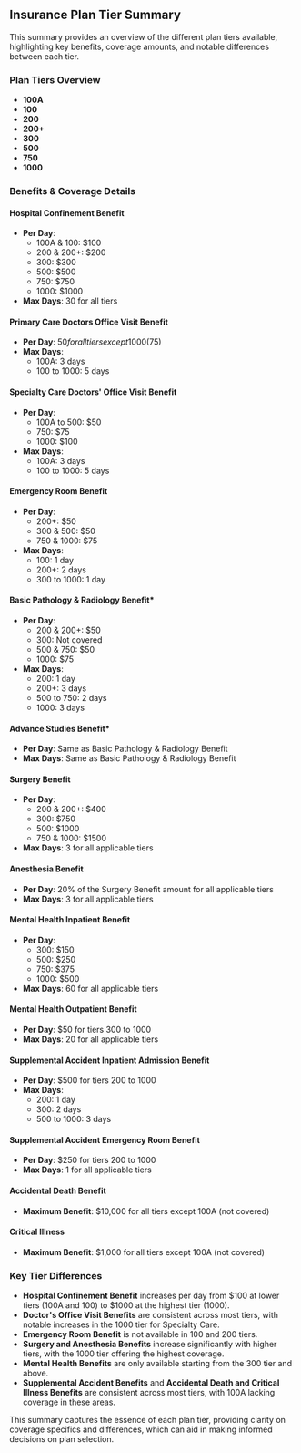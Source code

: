 ## Insurance Plan Tier Summary

This summary provides an overview of the different plan tiers available, highlighting key benefits, coverage amounts, and notable differences between each tier.

### Plan Tiers Overview

- **100A**
- **100**
- **200**
- **200+**
- **300**
- **500**
- **750**
- **1000**

### Benefits & Coverage Details

#### Hospital Confinement Benefit
- **Per Day**: 
  - 100A & 100: $100
  - 200 & 200+: $200
  - 300: $300
  - 500: $500
  - 750: $750
  - 1000: $1000
- **Max Days**: 30 for all tiers

#### Primary Care Doctors Office Visit Benefit
- **Per Day**: $50 for all tiers except 1000 ($75)
- **Max Days**: 
  - 100A: 3 days
  - 100 to 1000: 5 days

#### Specialty Care Doctors' Office Visit Benefit
- **Per Day**: 
  - 100A to 500: $50
  - 750: $75
  - 1000: $100
- **Max Days**: 
  - 100A: 3 days
  - 100 to 1000: 5 days

#### Emergency Room Benefit
- **Per Day**:
  - 200+: $50
  - 300 & 500: $50
  - 750 & 1000: $75
- **Max Days**: 
  - 100: 1 day
  - 200+: 2 days
  - 300 to 1000: 1 day

#### Basic Pathology & Radiology Benefit*
- **Per Day**:
  - 200 & 200+: $50
  - 300: Not covered
  - 500 & 750: $50
  - 1000: $75
- **Max Days**: 
  - 200: 1 day
  - 200+: 3 days
  - 500 to 750: 2 days
  - 1000: 3 days

#### Advance Studies Benefit*
- **Per Day**: Same as Basic Pathology & Radiology Benefit
- **Max Days**: Same as Basic Pathology & Radiology Benefit

#### Surgery Benefit
- **Per Day**:
  - 200 & 200+: $400
  - 300: $750
  - 500: $1000
  - 750 & 1000: $1500
- **Max Days**: 3 for all applicable tiers

#### Anesthesia Benefit
- **Per Day**: 20% of the Surgery Benefit amount for all applicable tiers
- **Max Days**: 3 for all applicable tiers

#### Mental Health Inpatient Benefit
- **Per Day**: 
  - 300: $150
  - 500: $250
  - 750: $375
  - 1000: $500
- **Max Days**: 60 for all applicable tiers

#### Mental Health Outpatient Benefit
- **Per Day**: $50 for tiers 300 to 1000
- **Max Days**: 20 for all applicable tiers

#### Supplemental Accident Inpatient Admission Benefit
- **Per Day**: $500 for tiers 200 to 1000
- **Max Days**:
  - 200: 1 day
  - 300: 2 days
  - 500 to 1000: 3 days

#### Supplemental Accident Emergency Room Benefit
- **Per Day**: $250 for tiers 200 to 1000
- **Max Days**: 1 for all applicable tiers

#### Accidental Death Benefit
- **Maximum Benefit**: $10,000 for all tiers except 100A (not covered)

#### Critical Illness
- **Maximum Benefit**: $1,000 for all tiers except 100A (not covered)

### Key Tier Differences

- **Hospital Confinement Benefit** increases per day from $100 at lower tiers (100A and 100) to $1000 at the highest tier (1000).
- **Doctor's Office Visit Benefits** are consistent across most tiers, with notable increases in the 1000 tier for Specialty Care.
- **Emergency Room Benefit** is not available in 100 and 200 tiers.
- **Surgery and Anesthesia Benefits** increase significantly with higher tiers, with the 1000 tier offering the highest coverage.
- **Mental Health Benefits** are only available starting from the 300 tier and above.
- **Supplemental Accident Benefits** and **Accidental Death and Critical Illness Benefits** are consistent across most tiers, with 100A lacking coverage in these areas.

This summary captures the essence of each plan tier, providing clarity on coverage specifics and differences, which can aid in making informed decisions on plan selection.